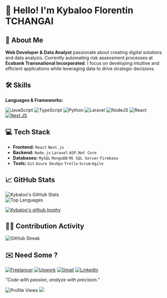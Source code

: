 # 👋 Hello! I'm Kybaloo Florentin TCHANGAI

## 🚀 About Me
**Web Developer & Data Analyst** passionate about creating digital solutions and data analysis. Currently automating risk assessment processes at **Ecobank Transnational Incorporated**. I focus on developing intuitive and efficient applications while leveraging data to drive strategic decisions.

## 🛠️ Skills
**Languages & Frameworks:**  

![JavaScript](https://img.shields.io/badge/javascript-%23323330.svg??style=plastic&logo=javascript&logoColor=%23F7DF1E)
![TypeScript](https://img.shields.io/badge/typescript-%23007ACC.svg??style=plastic&logo=typescript&logoColor=white)
![Python](https://img.shields.io/badge/python-3670A0??style=plastic&logo=python&logoColor=ffdd54)
![Laravel](https://img.shields.io/badge/laravel-%23FF2D20.svg??style=plastic&logo=laravel&logoColor=white)
![NodeJS](https://img.shields.io/badge/node.js-6DA55F??style=plastic&logo=node.js&logoColor=white)
![React](https://img.shields.io/badge/react-%2320232a.svg??style=plastic&logo=react&logoColor=%2361DAFB)
[![Next JS](https://img.shields.io/badge/Next-black?style=plastic&logo=next.js&logoColor=white)](https://img.shields.io/badge/Next-black?style=plastic&logo=next.js&logoColor=white)

## 💻 Tech Stack
- **Frontend:** `React` `Next.js`
- **Backend:** `Node.js` `Laravel` `ASP.Net Core`
- **Databases:** `MySQL` `MongoDB` `MS SQL Server` `Firebase`
- **Tools:** `Git` `Azure DevOps` `Trello` `Scrum` `Agile`


## 📈 GitHub Stats
![Kybaloo's GitHub Stats](https://github-readme-stats.vercel.app/api?username=kybaloo&show_icons=true&theme=radical)  
![Top Languages](https://github-readme-stats.vercel.app/api/top-langs/?username=kybaloo&layout=compact&theme=radical)

[![Kybaloo's github trophy](https://github-profile-trophy.vercel.app/?username=kybaloo&row=1)](https://github.com/ryo-ma/github-profile-trophy)


## 👨‍💻 Contribution Activity
![GitHub Streak](https://github-readme-streak-stats.herokuapp.com/?user=kybaloo&theme=radical)


## ✉️ Need Some ?
[![Freelancer](https://img.shields.io/badge/Freelancer-29B2FE?style=plastic&logo=Freelancer&logoColor=white)](https://www.freelancer.com/u/Kybaloo?frm=Kybaloo&sb=t)
[![Upwork](https://img.shields.io/badge/UpWork-6FDA44?style=plastic&logo=Upwork&logoColor=white)]()
[![Gmail](https://img.shields.io/badge/Gmail-D14836?style=plastic&logo=gmail&logoColor=white)](mailto:tchangaiflorentin6@gmail.com)
[![LinkedIn](https://img.shields.io/badge/linkedin-%230077B5.svg?style=plastic&logo=linkedin&logoColor=white)](https://www.linkedin.com/in/kybaloo)

*"Code with passion, analyze with precision."*

![Profile Views](https://komarev.com/ghpvc/?username=kybaloo&color=brightgreen&style=for-the-badge&label=PROFILE+VIEWS)
![](https://img.shields.io/github/contributors-anon/kybaloo/kybaloo?style=for-the-badge&color=blue&label=Committer%20Rank)

<!---
kybaloo/kybaloo is a ✨ special ✨ repository because its `README.md` (this file) appears on your GitHub profile.
You can click the Preview link to take a look at your changes.
--->
